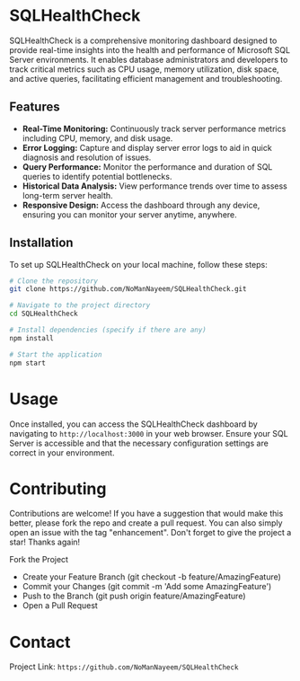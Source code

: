 # SQLHealthCheck

SQLHealthCheck is a comprehensive monitoring dashboard designed to provide real-time insights into the health and performance of Microsoft SQL Server environments. It enables database administrators and developers to track critical metrics such as CPU usage, memory utilization, disk space, and active queries, facilitating efficient management and troubleshooting.

## Features

- **Real-Time Monitoring:** Continuously track server performance metrics including CPU, memory, and disk usage.
- **Error Logging:** Capture and display server error logs to aid in quick diagnosis and resolution of issues.
- **Query Performance:** Monitor the performance and duration of SQL queries to identify potential bottlenecks.
- **Historical Data Analysis:** View performance trends over time to assess long-term server health.
- **Responsive Design:** Access the dashboard through any device, ensuring you can monitor your server anytime, anywhere.

## Installation

To set up SQLHealthCheck on your local machine, follow these steps:

```bash
# Clone the repository
git clone https://github.com/NoManNayeem/SQLHealthCheck.git

# Navigate to the project directory
cd SQLHealthCheck

# Install dependencies (specify if there are any)
npm install

# Start the application
npm start
```


# Usage
Once installed, you can access the SQLHealthCheck dashboard by navigating to `http://localhost:3000` in your web browser. Ensure your SQL Server is accessible and that the necessary configuration settings are correct in your environment.


# Contributing
Contributions are welcome! If you have a suggestion that would make this better, please fork the repo and create a pull request. You can also simply open an issue with the tag "enhancement".
Don't forget to give the project a star! Thanks again!

Fork the Project
- Create your Feature Branch (git checkout -b feature/AmazingFeature)
- Commit your Changes (git commit -m 'Add some AmazingFeature')
- Push to the Branch (git push origin feature/AmazingFeature)
- Open a Pull Request



# Contact
Project Link: `https://github.com/NoManNayeem/SQLHealthCheck`